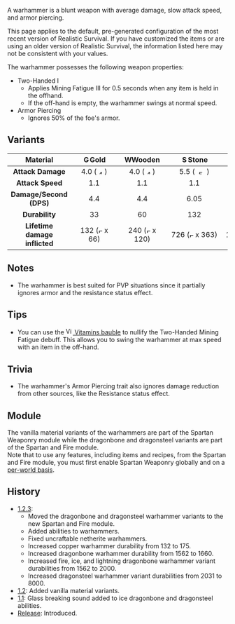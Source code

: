 A warhammer is a blunt weapon with average damage, slow attack speed, and armor piercing.

This page applies to the default, pre-generated configuration of the most recent version of Realistic Survival. If you have customized the items or are using
an older version of Realistic Survival, the information listed here may not be consistent with your values.

The warhammer possesses the following weapon properties:
- Two-Handed I
  - Applies Mining Fatigue III for 0.5 seconds when any item is held in the offhand.
  - If the off-hand is empty, the warhammer swings at normal speed.
- Armor Piercing
  - Ignores 50% of the foe's armor.

## Variants

|         **Material**          | <img src="https://raw.githubusercontent.com/ValMobile/RealisticSurvival-Wiki/master/images/golden-warhammer-item.png" width="16" height="16" alt="Golden warhammer"/>**Gold** | <img src="https://raw.githubusercontent.com/ValMobile/RealisticSurvival-Wiki/master/images/wooden-warhammer-item.png" width="16" height="16" alt="Wooden warhammer"/>**Wooden** | <img src="https://raw.githubusercontent.com/ValMobile/RealisticSurvival-Wiki/master/images/stone-warhammer-item.png" width="16" height="16" alt="Stone warhammer"/>**Stone** | <img src="https://raw.githubusercontent.com/ValMobile/RealisticSurvival-Wiki/master/images/copper-warhammer-item.png" width="16" height="16" alt="Copper warhammer"/>**Copper** | <img src="https://raw.githubusercontent.com/ValMobile/RealisticSurvival-Wiki/master/images/iron-warhammer-item.png" width="16" height="16" alt="Iron warhammer"/>**Iron** | <img src="https://raw.githubusercontent.com/ValMobile/RealisticSurvival-Wiki/master/images/diamond-warhammer-item.png" width="16" height="16" alt="Diamond warhammer"/>**Diamond** | <img src="https://raw.githubusercontent.com/ValMobile/RealisticSurvival-Wiki/master/images/netherite-warhammer-item.png" width="16" height="16" alt="Netherite warhammer"/>**Netherite** | <img src="https://raw.githubusercontent.com/ValMobile/RealisticSurvival-Wiki/master/images/dragonbone-warhammer-item.png" width="16" height="16" alt="Dragonbone warhammer"/>**Dragonbone** |       <img src="https://raw.githubusercontent.com/ValMobile/RealisticSurvival-Wiki/master/images/dragonbone-flamed-warhammer-item.png" width="16" height="16" alt="Flamed dragonbone warhammer"/>**Flamed Dragonbone**       | <img src="https://raw.githubusercontent.com/ValMobile/RealisticSurvival-Wiki/master/images/dragonbone-iced-warhammer-item.png" width="16" height="16" alt="Iced dragonbone warhammer"/>**Iced Dragonbone** |  <img src="https://raw.githubusercontent.com/ValMobile/RealisticSurvival-Wiki/master/images/dragonbone-lightning-warhammer-item.png" width="16" height="16" alt="Lightning dragonbone warhammer"/>**Lightning Dragonbone**   | <img src="https://raw.githubusercontent.com/ValMobile/RealisticSurvival-Wiki/master/images/dragonsteel-fire-warhammer-item.png" width="16" height="16" alt="Fire dragonsteel warhammer"/>**Fire Dragonsteel** | <img src="https://raw.githubusercontent.com/ValMobile/RealisticSurvival-Wiki/master/images/dragonsteel-ice-warhammer-item.png" width="16" height="16" alt="Ice dragonsteel warhammer"/>**Ice Dragonsteel** | <img src="https://raw.githubusercontent.com/ValMobile/RealisticSurvival-Wiki/master/images/dragonsteel-lightning-warhammer-item.png" width="16" height="16" alt="Lightning dragonsteel warhammer"/>**Lightning Dragonsteel** |
|:-----------------------------:|:-----------------------------------------------------------------------------------------------------------------------------------------------------------------------------:|:-------------------------------------------------------------------------------------------------------------------------------------------------------------------------------:|:----------------------------------------------------------------------------------------------------------------------------------------------------------------------------:|:-------------------------------------------------------------------------------------------------------------------------------------------------------------------------------:|:-------------------------------------------------------------------------------------------------------------------------------------------------------------------------:|:----------------------------------------------------------------------------------------------------------------------------------------------------------------------------------:|:----------------------------------------------------------------------------------------------------------------------------------------------------------------------------------------:|:-------------------------------------------------------------------------------------------------------------------------------------------------------------------------------------------:|:----------------------------------------------------------------------------------------------------------------------------------------------------------------------------------------------------------------------------:|:----------------------------------------------------------------------------------------------------------------------------------------------------------------------------------------------------------:|:----------------------------------------------------------------------------------------------------------------------------------------------------------------------------------------------------------------------------:|:-------------------------------------------------------------------------------------------------------------------------------------------------------------------------------------------------------------:|:----------------------------------------------------------------------------------------------------------------------------------------------------------------------------------------------------------:|:----------------------------------------------------------------------------------------------------------------------------------------------------------------------------------------------------------------------------:|
|       **Attack Damage**       |        4.0 (<img src="https://raw.githubusercontent.com/ValMobile/RealisticSurvival-Wiki/master/images/4-health-icon.png" width="18" height="9" alt="4 health icon"/>)        |         4.0 (<img src="https://raw.githubusercontent.com/ValMobile/RealisticSurvival-Wiki/master/images/4-health-icon.png" width="18" height="9" alt="4 health icon"/>)         |       5.5 (<img src="https://raw.githubusercontent.com/ValMobile/RealisticSurvival-Wiki/master/images/5-health-icon.png" width="27" height="9" alt="5 health icon"/>)        |        6.25 (<img src="https://raw.githubusercontent.com/ValMobile/RealisticSurvival-Wiki/master/images/6-health-icon.png" width="27" height="9" alt="6 health icon"/>)         |      7.0 (<img src="https://raw.githubusercontent.com/ValMobile/RealisticSurvival-Wiki/master/images/7-health-icon.png" width="36" height="9" alt="7 health icon"/>)      |          8.5 (<img src="https://raw.githubusercontent.com/ValMobile/RealisticSurvival-Wiki/master/images/8-health-icon.png" width="36" height="9" alt="8 health icon"/>)           |            10.0 (<img src="https://raw.githubusercontent.com/ValMobile/RealisticSurvival-Wiki/master/images/10-health-icon.png" width="45" height="9" alt="10 health icon"/>)            |               8.0 (<img src="https://raw.githubusercontent.com/ValMobile/RealisticSurvival-Wiki/master/images/8-health-icon.png" width="36" height="9" alt="8 health icon"/>)               |                               9.5 (<img src="https://raw.githubusercontent.com/ValMobile/RealisticSurvival-Wiki/master/images/9-health-icon.png" width="45" height="9" alt="9 health icon"/>)                                |                      9.5 (<img src="https://raw.githubusercontent.com/ValMobile/RealisticSurvival-Wiki/master/images/9-health-icon.png" width="45" height="9" alt="9 health icon"/>)                       |                               9.5 (<img src="https://raw.githubusercontent.com/ValMobile/RealisticSurvival-Wiki/master/images/9-health-icon.png" width="45" height="9" alt="9 health icon"/>)                                |                     25.0 (<img src="https://raw.githubusercontent.com/ValMobile/RealisticSurvival-Wiki/master/images/full-heart-icon.png" width="9" height="9" alt="Full heart"/> x 12.5)                     |                   25.0 (<img src="https://raw.githubusercontent.com/ValMobile/RealisticSurvival-Wiki/master/images/full-heart-icon.png" width="9" height="9" alt="Full heart"/> x 12.5)                    |                            25.0 (<img src="https://raw.githubusercontent.com/ValMobile/RealisticSurvival-Wiki/master/images/full-heart-icon.png" width="9" height="9" alt="Full heart"/> x 12.5)                             |
|       **Attack Speed**        |                                                                                      1.1                                                                                      |                                                                                       1.1                                                                                       |                                                                                     1.1                                                                                      |                                                                                       1.1                                                                                       |                                                                                    1.1                                                                                    |                                                                                        1.1                                                                                         |                                                                                           1.1                                                                                            |                                                                                             1.1                                                                                             |                                                                                                             1.1                                                                                                              |                                                                                                    1.1                                                                                                     |                                                                                                             1.1                                                                                                              |                                                                                                      1.1                                                                                                      |                                                                                                    1.1                                                                                                     |                                                                                                             1.1                                                                                                              |
|    **Damage/Second (DPS)**    |                                                                                      4.4                                                                                      |                                                                                       4.4                                                                                       |                                                                                     6.05                                                                                     |                                                                                      6.875                                                                                      |                                                                                    7.7                                                                                    |                                                                                        9.35                                                                                        |                                                                                           11.0                                                                                           |                                                                                             8.8                                                                                             |                                                                                                            10.45                                                                                                             |                                                                                                   10.45                                                                                                    |                                                                                                            10.45                                                                                                             |                                                                                                     27.5                                                                                                      |                                                                                                    27.5                                                                                                    |                                                                                                             27.5                                                                                                             |
|        **Durability**         |                                      &nbsp;&nbsp;&nbsp;&nbsp;&nbsp;&nbsp;&nbsp;&nbsp;33&nbsp;&nbsp;&nbsp;&nbsp;&nbsp;&nbsp;&nbsp;&nbsp;                                       |                                 &nbsp;&nbsp;&nbsp;&nbsp;&nbsp;&nbsp;&nbsp;&nbsp;&nbsp;60&nbsp;&nbsp;&nbsp;&nbsp;&nbsp;&nbsp;&nbsp;&nbsp;&nbsp;                                  |                               &nbsp;&nbsp;&nbsp;&nbsp;&nbsp;&nbsp;&nbsp;&nbsp;&nbsp;132&nbsp;&nbsp;&nbsp;&nbsp;&nbsp;&nbsp;&nbsp;&nbsp;&nbsp;                                |               &nbsp;&nbsp;&nbsp;&nbsp;&nbsp;&nbsp;&nbsp;&nbsp;&nbsp;&nbsp;&nbsp;&nbsp;175&nbsp;&nbsp;&nbsp;&nbsp;&nbsp;&nbsp;&nbsp;&nbsp;&nbsp;&nbsp;&nbsp;&nbsp;               |            &nbsp;&nbsp;&nbsp;&nbsp;&nbsp;&nbsp;&nbsp;&nbsp;&nbsp;&nbsp;&nbsp;&nbsp;251&nbsp;&nbsp;&nbsp;&nbsp;&nbsp;&nbsp;&nbsp;&nbsp;&nbsp;&nbsp;&nbsp;&nbsp;            |                &nbsp;&nbsp;&nbsp;&nbsp;&nbsp;&nbsp;&nbsp;&nbsp;&nbsp;&nbsp;&nbsp;&nbsp;1562&nbsp;&nbsp;&nbsp;&nbsp;&nbsp;&nbsp;&nbsp;&nbsp;&nbsp;&nbsp;&nbsp;&nbsp;                |                   &nbsp;&nbsp;&nbsp;&nbsp;&nbsp;&nbsp;&nbsp;&nbsp;&nbsp;&nbsp;&nbsp;&nbsp;2031&nbsp;&nbsp;&nbsp;&nbsp;&nbsp;&nbsp;&nbsp;&nbsp;&nbsp;&nbsp;&nbsp;&nbsp;                   |  &nbsp;&nbsp;&nbsp;&nbsp;&nbsp;&nbsp;&nbsp;&nbsp;&nbsp;&nbsp;&nbsp;&nbsp;&nbsp;&nbsp;&nbsp;1660&nbsp;&nbsp;&nbsp;&nbsp;&nbsp;&nbsp;&nbsp;&nbsp;&nbsp;&nbsp;&nbsp;&nbsp;&nbsp;&nbsp;&nbsp;   | &nbsp;&nbsp;&nbsp;&nbsp;&nbsp;&nbsp;&nbsp;&nbsp;&nbsp;&nbsp;&nbsp;&nbsp;&nbsp;&nbsp;&nbsp;&nbsp;&nbsp;&nbsp;2000&nbsp;&nbsp;&nbsp;&nbsp;&nbsp;&nbsp;&nbsp;&nbsp;&nbsp;&nbsp;&nbsp;&nbsp;&nbsp;&nbsp;&nbsp;&nbsp;&nbsp;&nbsp; |          &nbsp;&nbsp;&nbsp;&nbsp;&nbsp;&nbsp;&nbsp;&nbsp;&nbsp;&nbsp;&nbsp;&nbsp;&nbsp;&nbsp;&nbsp;2000&nbsp;&nbsp;&nbsp;&nbsp;&nbsp;&nbsp;&nbsp;&nbsp;&nbsp;&nbsp;&nbsp;&nbsp;&nbsp;&nbsp;&nbsp;          | &nbsp;&nbsp;&nbsp;&nbsp;&nbsp;&nbsp;&nbsp;&nbsp;&nbsp;&nbsp;&nbsp;&nbsp;&nbsp;&nbsp;&nbsp;&nbsp;&nbsp;&nbsp;2000&nbsp;&nbsp;&nbsp;&nbsp;&nbsp;&nbsp;&nbsp;&nbsp;&nbsp;&nbsp;&nbsp;&nbsp;&nbsp;&nbsp;&nbsp;&nbsp;&nbsp;&nbsp; |           &nbsp;&nbsp;&nbsp;&nbsp;&nbsp;&nbsp;&nbsp;&nbsp;&nbsp;&nbsp;&nbsp;&nbsp;&nbsp;&nbsp;&nbsp;8000&nbsp;&nbsp;&nbsp;&nbsp;&nbsp;&nbsp;&nbsp;&nbsp;&nbsp;&nbsp;&nbsp;&nbsp;&nbsp;&nbsp;&nbsp;            |          &nbsp;&nbsp;&nbsp;&nbsp;&nbsp;&nbsp;&nbsp;&nbsp;&nbsp;&nbsp;&nbsp;&nbsp;&nbsp;&nbsp;&nbsp;8000&nbsp;&nbsp;&nbsp;&nbsp;&nbsp;&nbsp;&nbsp;&nbsp;&nbsp;&nbsp;&nbsp;&nbsp;&nbsp;&nbsp;&nbsp;          | &nbsp;&nbsp;&nbsp;&nbsp;&nbsp;&nbsp;&nbsp;&nbsp;&nbsp;&nbsp;&nbsp;&nbsp;&nbsp;&nbsp;&nbsp;&nbsp;&nbsp;&nbsp;8000&nbsp;&nbsp;&nbsp;&nbsp;&nbsp;&nbsp;&nbsp;&nbsp;&nbsp;&nbsp;&nbsp;&nbsp;&nbsp;&nbsp;&nbsp;&nbsp;&nbsp;&nbsp; |
| **Lifetime damage inflicted** |      132 (<img src="https://raw.githubusercontent.com/ValMobile/RealisticSurvival-Wiki/master/images/full-heart-icon.png" width="9" height="9" alt="Full heart"/> x 66)       |       240 (<img src="https://raw.githubusercontent.com/ValMobile/RealisticSurvival-Wiki/master/images/full-heart-icon.png" width="9" height="9" alt="Full heart"/> x 120)       |     726 (<img src="https://raw.githubusercontent.com/ValMobile/RealisticSurvival-Wiki/master/images/full-heart-icon.png" width="9" height="9" alt="Full heart"/> x 363)      |     1093 (<img src="https://raw.githubusercontent.com/ValMobile/RealisticSurvival-Wiki/master/images/full-heart-icon.png" width="9" height="9" alt="Full heart"/> x 546.5)      |  1757 (<img src="https://raw.githubusercontent.com/ValMobile/RealisticSurvival-Wiki/master/images/full-heart-icon.png" width="9" height="9" alt="Full heart"/> x 878.5)   |      13277 (<img src="https://raw.githubusercontent.com/ValMobile/RealisticSurvival-Wiki/master/images/full-heart-icon.png" width="9" height="9" alt="Full heart"/> x 6638.5)      |         20310 (<img src="https://raw.githubusercontent.com/ValMobile/RealisticSurvival-Wiki/master/images/full-heart-icon.png" width="9" height="9" alt="Full heart"/> x 10155)          |           13280 (<img src="https://raw.githubusercontent.com/ValMobile/RealisticSurvival-Wiki/master/images/full-heart-icon.png" width="9" height="9" alt="Full heart"/> x 6640)            |                            19000 (<img src="https://raw.githubusercontent.com/ValMobile/RealisticSurvival-Wiki/master/images/full-heart-icon.png" width="9" height="9" alt="Full heart"/> x 9500)                            |                   19000 (<img src="https://raw.githubusercontent.com/ValMobile/RealisticSurvival-Wiki/master/images/full-heart-icon.png" width="9" height="9" alt="Full heart"/> x 9500)                   |                            19000 (<img src="https://raw.githubusercontent.com/ValMobile/RealisticSurvival-Wiki/master/images/full-heart-icon.png" width="9" height="9" alt="Full heart"/> x 9500)                            |                   200000 (<img src="https://raw.githubusercontent.com/ValMobile/RealisticSurvival-Wiki/master/images/full-heart-icon.png" width="9" height="9" alt="Full heart"/> x 100000)                   |                 200000 (<img src="https://raw.githubusercontent.com/ValMobile/RealisticSurvival-Wiki/master/images/full-heart-icon.png" width="9" height="9" alt="Full heart"/> x 100000)                  |                          200000 (<img src="https://raw.githubusercontent.com/ValMobile/RealisticSurvival-Wiki/master/images/full-heart-icon.png" width="9" height="9" alt="Full heart"/> x 100000)                           |

## Notes
- The warhammer is best suited for PVP situations since it partially ignores armor and the resistance status effect.

## Tips
- You can use the [<img src="https://raw.githubusercontent.com/ValMobile/RealisticSurvival-Wiki/master/images/vitamins-item.png" width="16" height="16" alt="Vitamins"/> Vitamins bauble](https://github.com/ValMobile/RealisticSurvival/wiki/Vitamins) to nullify the Two-Handed Mining Fatigue debuff. This allows you to swing the warhammer at max speed with an item in the off-hand.

## Trivia
- The warhammer's Armor Piercing trait also ignores damage reduction from other sources, like the Resistance status effect.

## Module
The vanilla material variants of the warhammers are part of the Spartan Weaponry module while the
dragonbone and dragonsteel variants are part of the Spartan and Fire module.<br>
Note that to use any features, including items and recipes, from
the Spartan and Fire module, you must first enable Spartan Weaponry globally and on a [per-world basis](https://github.com/ValMobile/RealisticSurvival/wiki/Installing-Realistic-Survival#customizing-the-install).

## History
- [1.2.3](https://github.com/ValMobile/RealisticSurvival/wiki/1.2.3):
  - Moved the dragonbone and dragonsteel warhammer variants to the new Spartan and Fire module.
  - Added abilities to warhammers.
  - Fixed uncraftable netherite warhammers.
  - Increased copper warhammer durability from 132 to 175.
  - Increased dragonbone warhammer durability from 1562 to 1660.
  - Increased fire, ice, and lightning dragonbone warhammer variant durabilities from 1562 to 2000.
  - Increased dragonsteel warhammer variant durabilities from 2031 to 8000.
- [1.2](https://github.com/ValMobile/RealisticSurvival/wiki/1.2): Added vanilla material variants.
- [1.1](https://github.com/ValMobile/RealisticSurvival/wiki/1.1): Glass breaking sound added to ice dragonbone and dragonsteel abilities.
- [Release](https://github.com/ValMobile/RealisticSurvival/wiki/Release): Introduced.
